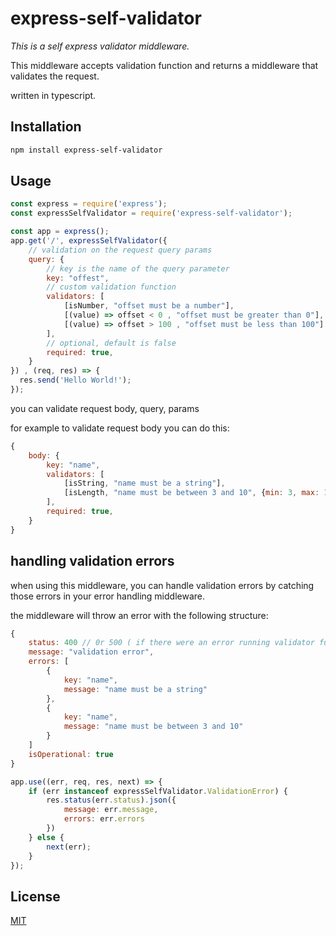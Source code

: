 # express-self-validator

_This is a self express validator middleware._


This middleware accepts validation function and returns a middleware that validates the request.

written in typescript.

## Installation

```bash
npm install express-self-validator
```


## Usage

```javascript
const express = require('express');
const expressSelfValidator = require('express-self-validator');

const app = express();
app.get('/', expressSelfValidator({
    // validation on the request query params
    query: {
        // key is the name of the query parameter
        key: "offest",
        // custom validation function
        validators: [
            [isNumber, "offset must be a number"],
            [(value) => offset < 0 , "offset must be greater than 0"],
            [(value) => offset > 100 , "offset must be less than 100"]
        ],
        // optional, default is false
        required: true,
    }
}) , (req, res) => {
  res.send('Hello World!');
});
```
you can validate request body, query, params


for example to validate request body you can do this:

```javascript
{
    body: {
        key: "name",
        validators: [
            [isString, "name must be a string"],
            [isLength, "name must be between 3 and 10", {min: 3, max: 10}],
        ],
        required: true,
    }
}
```
## handling validation errors
    
when using this middleware, you can handle validation errors by catching those errors in your error handling middleware.

the middleware will throw an error with the following structure:

```javascript
{
    status: 400 // 0r 500 ( if there were an error running validator functions) , depends on the error
    message: "validation error",
    errors: [
        {
            key: "name",
            message: "name must be a string"
        },
        {
            key: "name",
            message: "name must be between 3 and 10"
        }
    ]
    isOperational: true
}
```

```javascript
app.use((err, req, res, next) => {
    if (err instanceof expressSelfValidator.ValidationError) {
        res.status(err.status).json({
            message: err.message,
            errors: err.errors
        })
    } else {
        next(err);
    }
});
```


## License
[MIT](https://choosealicense.com/licenses/mit/)